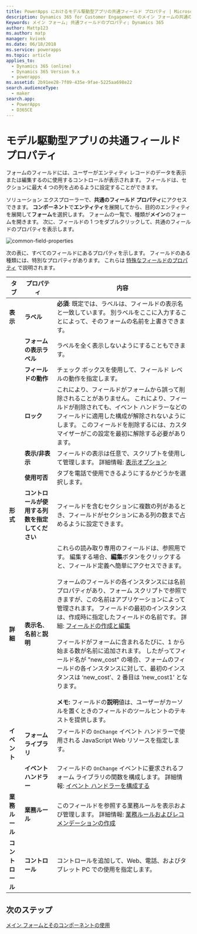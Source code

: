 ```yaml
---
title: PowerApps におけるモデル駆動型アプリの共通フィールド プロパティ | MicrosoftDocs
description: Dynamics 365 for Customer Engagement のメイン フォームの共通のフィールドのプロパティについて
Keywords: メイン フォーム; 共通フィールドのプロパティ; Dynamics 365
author: Mattp123
ms.author: matp
manager: kvivek
ms.date: 06/18/2018
ms.service: powerapps
ms.topic: article
applies_to:
  - Dynamics 365 (online)
  - Dynamics 365 Version 9.x
  - powerapps
ms.assetid: 2b91ee28-7f09-435e-9fae-5225aa698e22
search.audienceType:
  - maker
search.app:
  - PowerApps
  - D365CE
---
```

# <a name="model-driven-app-common-field-properties"></a>モデル駆動型アプリの共通フィールド プロパティ

 フォームのフィールドには、ユーザーがエンティティ レコードのデータを表示または編集するのに使用するコントロールが表示されます。 フィールドは、セクションに最大 4 つの列を占めるように設定することができます。  

ソリューション エクスプローラーで、**共通のフィールド プロパティ**にアクセスできます。 **コンポーネント**で**エンティティ**を展開してから、目的のエンティティを展開して**フォーム**を選択します。 フォームの一覧で、種類が**メイン**のフォームを開きます。 次に、フィールドの 1 つをダブルクリックして、共通のフィールドのプロパティを表示します。

![common-field-properties](media/common-field-properties.png)
  
次の表に、すべてのフィールドにあるプロパティを示します。 フィールドのある種類には、特別なプロパティがあります。 これらは [特殊なフィールドのプロパティ](special-field-properties-legacy.md) で説明されます。  
  
|タブ​​|プロパティ|内容|  
|---------|--------------|-----------------|  
|**表示**|**ラベル**|**必須**: 既定では、ラベルは、フィールドの表示名と一致しています。 別ラベルをここに入力することによって、そのフォームの名前を上書きできます。|  
||**フォームの表示ラベル**|ラベルを全く表示しないようにすることもできます。|  
||**フィールドの動作**|チェック ボックスを使用して、フィールド レベルの動作を指定します。|  
||**ロック**|これにより、フィールドがフォームから誤って削除されることがありません。 これにより、フィールドが削除されても、イベント ハンドラーなどのフィールドに適用した構成が解除されないようにします。 このフィールドを削除するには、カスタマイザーがこの設定を最初に解除する必要があります。|  
||**表示/非表示**|フィールドの表示は任意で、スクリプトを使用して管理します。 詳細情報: [表示オプション](visibility-options-legacy.md)|  
||**使用可否**|タブを電話で使用できるようにするかどうかを選択します。|
|**形式**|**コントロールが使用する列数を指定してください**|フィールドを含むセクションに複数の列があるとき、フィールドがセクションにある列の数まで占めるように設定できます。|  
|**詳細**|**表示名**、**名前**と**説明**|これらの読み取り専用のフィールドは、参照用です。 編集する場合、**編集**ボタンをクリックすると、フィールド定義へ簡単にアクセスできます。<br /><br /> フォームのフィールドの各インスタンスには名前プロパティがあり、フォーム スクリプトで参照できますが、この名前はアプリケーションによって管理されます。 フィールドの最初のインスタンスは、作成時に指定したフィールドの名前です。 詳細: [フィールドの作成と編集](../common-data-service/create-edit-fields.md)<br /><br /> フィールドがフォームに含まれるたびに、1 から始まる数が名前に追加されます。 したがってフィールド名が "new_cost" の場合、フォームのフィールドの各インスタンスに対して、最初のインスタンスは ‘new_cost’、2 番目は ‘new_cost1’ となります。<br /><br />**メモ:** フィールドの**説明**値は、ユーザーがカーソルを置くときのフィールドのツールヒントのテキストを提供します。|  
|**イベント**|**フォーム ライブラリ**|フィールドの `OnChange` イベント ハンドラーで使用される JavaScript Web リソースを指定します。<br /><br />|  
||**イベント ハンドラー**|フィールドの `OnChange` イベントに要求されるフォーム ライブラリの関数を構成します。 詳細情報: [イベント ハンドラーを構成する](configure-event-handlers-legacy.md)|  
|**業務ルール**|**業務ルール**|このフィールドを参照する業務ルールを表示および管理します。 詳細情報: [業務ルールおよびレコメンデーションの作成](create-business-rules-recommendations-apply-logic-form.md)|  
|**コントロール**|**コントロール**|コントロールを追加して、Web、電話、およびタブレット PC での使用を指定します。|  

## <a name="next-steps"></a>次のステップ

[メイン フォームとそのコンポーネントの使用](use-main-form-and-components.md)
